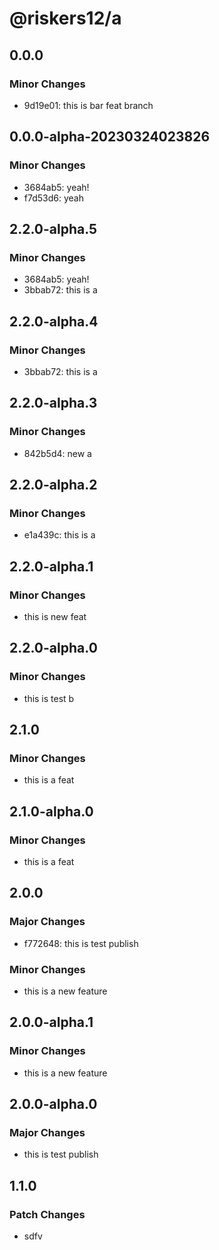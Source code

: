 # @riskers12/a

## 0.0.0

### Minor Changes

- 9d19e01: this is bar feat branch

## 0.0.0-alpha-20230324023826

### Minor Changes

- 3684ab5: yeah!
- f7d53d6: yeah

## 2.2.0-alpha.5

### Minor Changes

- 3684ab5: yeah!
- 3bbab72: this is a

## 2.2.0-alpha.4

### Minor Changes

- 3bbab72: this is a

## 2.2.0-alpha.3

### Minor Changes

- 842b5d4: new a

## 2.2.0-alpha.2

### Minor Changes

- e1a439c: this is a

## 2.2.0-alpha.1

### Minor Changes

- this is new feat

## 2.2.0-alpha.0

### Minor Changes

- this is test b

## 2.1.0

### Minor Changes

- this is a feat

## 2.1.0-alpha.0

### Minor Changes

- this is a feat

## 2.0.0

### Major Changes

- f772648: this is test publish

### Minor Changes

- this is a new feature

## 2.0.0-alpha.1

### Minor Changes

- this is a new feature

## 2.0.0-alpha.0

### Major Changes

- this is test publish

## 1.1.0

### Patch Changes

- sdfv
